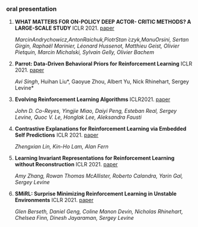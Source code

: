 ### oral presentation
1. **WHAT MATTERS FOR ON-POLICY DEEP ACTOR- CRITIC METHODS? A LARGE-SCALE STUDY** ICLR 2021. [paper](https://arxiv.org/pdf/2006.05990.pdf)

    *MarcinAndrychowicz,AntonRaichuk,PiotrStan ́czyk,ManuOrsini, Sertan Girgin, Raphaël Marinier, Léonard Hussenot, Matthieu Geist, Olivier Pietquin, Marcin Michalski, Sylvain Gelly, Olivier Bachem*

2. **Parrot: Data-Driven Behavioral Priors for Reinforcement Learning** ICLR 2021. [paper](https://arxiv.org/pdf/2011.10024.pdf)

    *Avi Singh*, Huihan Liu*, Gaoyue Zhou, Albert Yu, Nick Rhinehart, Sergey Levine*
    
3. **Evolving Reinforcement Learning Algorithms** ICLR2021. [paper](https://arxiv.org/pdf/2101.03958.pdf)

    *John D. Co-Reyes, Yingjie Miao, Daiyi Peng, Esteban Real, Sergey Levine, Quoc V. Le, Honglak Lee, Aleksandra Fausti*
    
4. **Contrastive Explanations for Reinforcement Learning via Embedded Self Predictions** ICLR 2021. [paper](https://arxiv.org/pdf/2010.05180.pdf)

    *Zhengxian Lin, Kin-Ho Lam, Alan Fern*

5. **Learning Invariant Representations for Reinforcement Learning without Reconstruction** ICLR 2021. [paper](https://arxiv.org/pdf/2006.10742.pdf)

    *Amy Zhang, Rowan Thomas McAllister, Roberto Calandra, Yarin Gal, Sergey Levine*
    
6. **SMiRL: Surprise Minimizing Reinforcement Learning in Unstable Environments** ICLR 2021. [paper](https://arxiv.org/pdf/1912.05510.pdf)

    *Glen Berseth, Daniel Geng, Coline Manon Devin, Nicholas Rhinehart, Chelsea Finn, Dinesh Jayaraman, Sergey Levine*